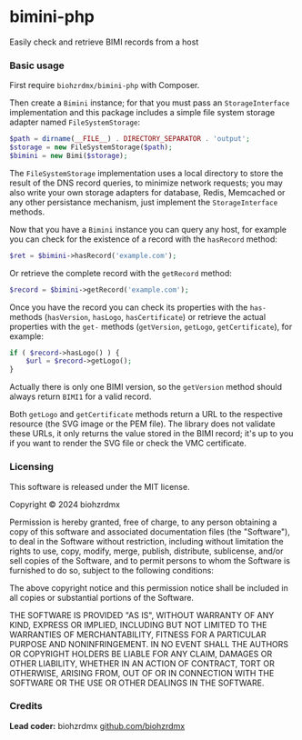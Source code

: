 # bimini-php

Easily check and retrieve BIMI records from a host

### Basic usage

First require `biohzrdmx/bimini-php` with Composer.

Then create a `Bimini` instance; for that you must pass an `StorageInterface` implementation and this package includes a simple file system storage adapter named `FileSystemStorage`:

```php
$path = dirname(__FILE__) . DIRECTORY_SEPARATOR . 'output';
$storage = new FileSystemStorage($path);
$bimini = new Bimi($storage);
```

The `FileSystemStorage` implementation uses a local directory to store the result of the DNS record queries, to minimize network requests; you may also write your own storage adapters for database, Redis, Memcached or any other persistance mechanism, just implement the `StorageInterface` methods.

Now that you have a `Bimini` instance you can query any host, for example you can check for the existence of a record with the `hasRecord` method:

```php
$ret = $bimini->hasRecord('example.com');
```

Or retrieve the complete record with the `getRecord` method:

```php
$record = $bimini->getRecord('example.com');
```

Once you have the record you can check its properties with the `has-` methods (`hasVersion`, `hasLogo`, `hasCertificate`) or retrieve the actual properties with the `get-` methods (`getVersion`, `getLogo`, `getCertificate`), for example:

```php
if ( $record->hasLogo() ) {
    $url = $record->getLogo();
}
```

Actually there is only one BIMI version, so the `getVersion` method should always return `BIMI1` for a valid record.

Both `getLogo` and `getCertificate` methods return a URL to the respective resource (the SVG image or the PEM file). The library does not validate these URLs, it only returns the value stored in the BIMI record; it's up to you if you want to render the SVG file or check the VMC certificate.

### Licensing

This software is released under the MIT license.

Copyright © 2024 biohzrdmx

Permission is hereby granted, free of charge, to any person obtaining a copy of this software and associated documentation files (the "Software"), to deal in the Software without restriction, including without limitation the rights to use, copy, modify, merge, publish, distribute, sublicense, and/or sell copies of the Software, and to permit persons to whom the Software is furnished to do so, subject to the following conditions:

The above copyright notice and this permission notice shall be included in all copies or substantial portions of the Software.

THE SOFTWARE IS PROVIDED "AS IS", WITHOUT WARRANTY OF ANY KIND, EXPRESS OR IMPLIED, INCLUDING BUT NOT LIMITED TO THE WARRANTIES OF MERCHANTABILITY, FITNESS FOR A PARTICULAR PURPOSE AND NONINFRINGEMENT. IN NO EVENT SHALL THE AUTHORS OR COPYRIGHT HOLDERS BE LIABLE FOR ANY CLAIM, DAMAGES OR OTHER LIABILITY, WHETHER IN AN ACTION OF CONTRACT, TORT OR OTHERWISE, ARISING FROM, OUT OF OR IN CONNECTION WITH THE SOFTWARE OR THE USE OR OTHER DEALINGS IN THE SOFTWARE.

### Credits

**Lead coder:** biohzrdmx [github.com/biohzrdmx](http://github.com/biohzrdmx)
